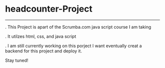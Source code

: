 # headcounter-Project
---

. This Project is apart of the Scrumba.com java script course I am taking
 
. It utilzes html, css, and java script

. I am still currently working on this porject I want eventually creat a backend for this project and deploy it.

Stay tuned!
